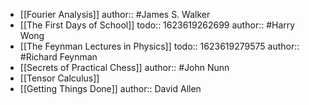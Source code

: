 - [[Fourier Analysis]]
  author:: #James S. Walker
- [[The First Days of School]]
  todo:: 1623619262699
  author:: #Harry Wong
- [[The Feynman Lectures in Physics]]
  todo:: 1623619279575
  author:: #Richard Feynman
- [[Secrets of Practical Chess]]
  author:: #John Nunn
- [[Tensor Calculus]]
- [[Getting Things Done]]
  author:: David Allen